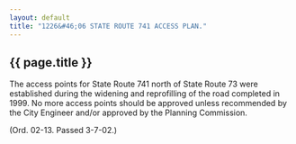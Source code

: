 ```yaml
---
layout: default 
title: "1226&#46;06 STATE ROUTE 741 ACCESS PLAN."
---
```


{{ page.title }}
----------------

The access points for State Route 741 north of State Route 73 were
established during the widening and reprofilling of the road completed
in 1999. No more access points should be approved unless recommended by
the City Engineer and/or approved by the Planning Commission.

(Ord. 02-13. Passed 3-7-02.)
